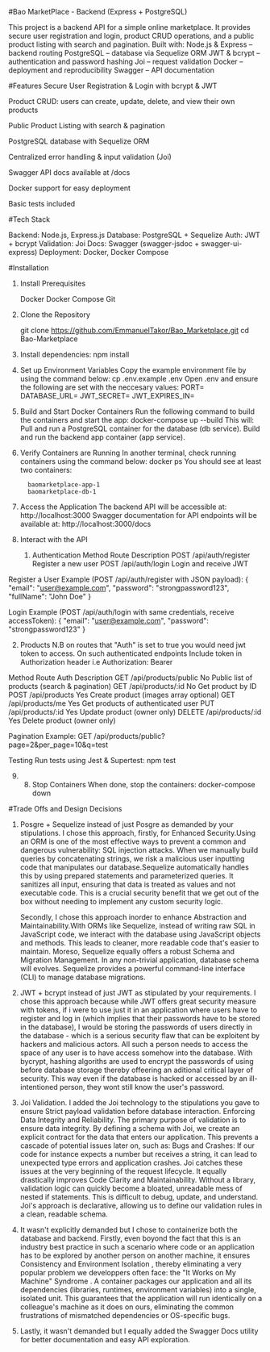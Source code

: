 #Bao MarketPlace - Backend (Express + PostgreSQL)

This project is a backend API for a simple online marketplace. It provides secure user registration and login, product CRUD operations, and a public product listing with search and pagination.
Built with:
Node.js & Express – backend routing
PostgreSQL – database via Sequelize ORM
JWT & bcrypt – authentication and password hashing
Joi – request validation
Docker – deployment and reproducibility
Swagger – API documentation



#Features
   Secure User Registration & Login with bcrypt & JWT

   Product CRUD: users can create, update, delete, and view their own products

   Public Product Listing with search & pagination

   PostgreSQL database with Sequelize ORM

   Centralized error handling & input validation (Joi)

   Swagger API docs available at /docs

   Docker support for easy deployment

   Basic tests included



#Tech Stack


Backend: Node.js, Express.js
Database: PostgreSQL + Sequelize
Auth: JWT + bcrypt
Validation: Joi
Docs: Swagger (swagger-jsdoc + swagger-ui-express)
Deployment: Docker, Docker Compose

#Installation

1. Install Prerequisites

      Docker
      Docker Compose
      Git

2. Clone the Repository

      git clone https://github.com/EmmanuelTakor/Bao_Marketplace.git
      cd Bao-Marketplace

3. Install dependencies:
      npm install

4. Set up Environment Variables
      Copy the example environment file by using the command below:
      cp .env.example .env
      Open .env and ensure the following are set with the neccesary values:
         PORT=
         DATABASE_URL=
         JWT_SECRET=
         JWT_EXPIRES_IN=

5. Build and Start Docker Containers
      Run the following command to build the containers and start the app:
         docker-compose up --build
         This will:
            Pull and run a PostgreSQL container for the database (db service).
            Build and run the backend app container (app service).
6. Verify Containers are Running
      In another terminal, check running containers using the command below:
      docker ps
      You should see at least two containers:

         baomarketplace-app-1
         baomarketplace-db-1

7. Access the Application
The backend API will be accessible at:
   http://localhost:3000
Swagger documentation for API endpoints will be available at:
   http://localhost:3000/docs

8. Interact with the API


   1. Authentication
Method	                           Route	                                                                     Description
POST	                           /api/auth/register	                                                   Register a new user
POST	                           /api/auth/login	                                                      Login and receive JWT

Register a User Example (POST /api/auth/register with JSON payload):
{
  "email": "user@example.com",
  "password": "strongpassword123",
  "fullName": "John Doe"
}

Login Example (POST /api/auth/login with same credentials, receive accessToken):
{
  "email": "user@example.com",
  "password": "strongpassword123"
}

   2. Products
N.B on routes that "Auth" is set to true you would need jwt token to access. On such authenticated endpoints
Include token in Authorization header i.e Authorization: Bearer <accessToken>

Method	                        Route	                            Auth	                                       Description
GET	                   /api/products/public	                     No	                        Public list of products (search & pagination)
GET	                   /api/products/:id	                        No	                        Get product by ID
POST	                   /api/products	                              Yes	                     Create product (images array optional)
GET	                   /api/products/me	                           Yes	                     Get products of authenticated user
PUT	                   /api/products/:id	                        Yes	                     Update product (owner only)
DELETE	               /api/products/:id	                           Yes	                     Delete product (owner only)



Pagination Example:
   GET /api/products/public?page=2&per_page=10&q=test

Testing
   Run tests using Jest & Supertest:
      npm test

9. 8. Stop Containers
   When done, stop the containers:
      docker-compose down


#Trade Offs and Design Decisions

1. Posgre + Sequelize instead of just Posgre as demanded by your stipulations.
      I chose this approach, 
      firstly, for Enhanced Security.Using an ORM is one of the most effective ways to prevent a common and dangerous vulnerability: SQL injection attacks. When we manually build queries by concatenating strings, we risk a malicious user inputting code that manipulates our database.Sequelize automatically handles this by using prepared statements and parameterized queries. It sanitizes all input, ensuring that data is treated as values and not executable code. This is a crucial security benefit that we get out of the box without needing to implement any custom security logic.
      
      Secondly, I chose this approach inorder to enhance Abstraction and Maintainability.With ORMs like Sequelize, instead of writing raw SQL in JavaScript code, we interact with the database using JavaScript objects and methods. This leads to cleaner, more readable code that's easier to maintain. Moreso, Sequelize equally offers a robust Schema and Migration Management. In any non-trivial application, database schema will evolves. Sequelize provides a powerful command-line interface (CLI) to manage database migrations. 

2. JWT + bcrypt instead of just JWT as stipulated by your requirements.
      I chose this approach because while JWT offers great security measure with tokens, if i were to use just it in an application where users have to register and log in (which implies that their passwords have to be stored in the database), I would be storing the passwords of users directly in the database - which is a serious security flaw that can be exploitent by hackers and malicious actors. All such a person needs to access the space of any user is to have access somehow into the database. With bycrypt, hashing algoriths are used to encrypt the passwords of using before database storage thereby offeering an aditional critical layer of security. This way even if the database is hacked or accessed by an ill-intentioned person, they wont still know the user's password.


3. Joi Validation. I added the Joi technology to the stipulations you gave to ensure Strict payload validation before database interaction. Enforcing Data Integrity and Reliability. The primary purpose of validation is to ensure data integrity. By defining a schema with Joi, we create an explicit contract for the data that enters our application. This prevents a cascade of potential issues later on, such as: Bugs and Crashes: If our code for instance expects a number but receives a string, it can lead to unexpected type errors and application crashes. Joi catches these issues at the very beginning of the request lifecycle. It equally drastically improves Code Clarity and Maintainability. Without a library, validation logic can quickly become a bloated, unreadable mess of nested if statements. This is difficult to debug, update, and understand. Joi's approach is declarative, allowing us to define our validation rules in a clean, readable schema.

4. It wasn't explicitly demanded but I chose to containerize both the database and backend. Firstly, even boyond the fact that this is an industry best practice in such a scenario where code or an application has to be explored by another person on another machine, it ensures Consistency and Environment Isolation , thereby eliminating a very popular problem we developpers often face: the "It Works on My Machine" Syndrome . A container packages our application and all its dependencies (libraries, runtimes, environment variables) into a single, isolated unit. This guarantees that the application will run identically on a colleague's machine as it does on ours, eliminating the common frustrations of mismatched dependencies or OS-specific bugs.

5. Lastly, it wasn't demanded but I equally added the Swagger Docs utility for better documentation and easy API exploration.